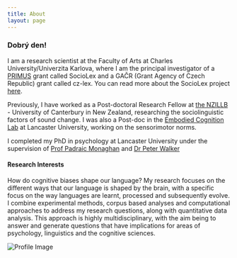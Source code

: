 ```yaml
---
title: About
layout: page
---
```


### Dobrý den!

I am a research scientist at the Faculty of Arts at Charles University/Univerzita Karlova, where I am the principal investigator of a [PRIMUS](https://cuni.cz/UKEN-558.html) grant called SocioLex and a GAČR (Grant Agency of Czech Republic) grant called cz-lex. You can read more about the SocioLex project [here](https://jamesbrandscience.github.io/sociolex).

Previously, I have worked as a Post-doctoral Research Fellow at [the NZILLB](https://www.canterbury.ac.nz/nzilbb/) - University of Canterbury in New Zealand, researching the sociolinguistic factors of sound change. I was also a Post-doc in the [Embodied Cognition Lab](http://www.lancaster.ac.uk/staff/connelll/lab/) at Lancaster University, working on the sensorimotor norms.

I completed my PhD in psychology at Lancaster University under the supervision of [Prof Padraic Monaghan](http://www.lancaster.ac.uk/staff/monaghan/) and [Dr Peter Walker](http://www.lancaster.ac.uk/psychology/people/peter-walker/)

#### Research Interests
How do cognitive biases shape our language? My research focuses on the different ways
that our language is shaped by the brain, with a specific focus on the way languages are learnt, processed and subsequently evolve. I combine experimental methods, corpus based analyses and computational approaches to address my research questions, along with quantitative data analysis. This approach is highly multidisciplinary, with the aim being to answer and generate questions that have implications for areas of psychology, linguistics and the cognitive sciences.

![Profile Image](https://jamesbrandscience.github.io/assets/profile2.jpg)
